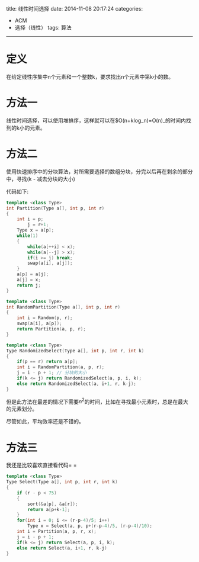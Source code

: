 title: 线性时间选择
date: 2014-11-08 20:17:24
categories: 
- ACM
- 选择（线性）
tags: 算法
---

定义
===

在给定线性序集中n个元素和一个整数k，要求找出n个元素中第k小的数。

方法一
===

线性时间选择，可以使用堆排序，这样就可以在$O(n+klog_n)=O(n)_的时间内找到的k小的元素。 

方法二
===

使用快速排序中的分块算法，对所需要选择的数组分块，分完以后再在剩余的部分中，寻找(k - 减去分块的大小)

代码如下:
```cpp
template <class Type>
int Partition(Type a[], int p, int r)
{
    int i = p;
        j = r+1;
    Type x = a[p];
    while(1) 
    { 
        while(a[++i] < x);
        while(a[--j] > x);
        if(i >= j) break;
        swap(a[i], a[j]);
    }
    a[p] = a[j];
    a[j] = x;
    return j;
}

template <class Type>
int RandomPartition(Type a[], int p, int r)
{
    int i = Random(p, r);
    swap(a[i], a[p]);
    return Partition(a, p, r);
}

template <class Type>
Type RandomizedSelect(Type a[], int p, int r, int k)
{
    if(p == r) return a[p];
    int i = RandomPartition(a, p, r);
    j = i - p + 1; // 分块的大小
    if(k <= j) return RandomizedSelect(a, p, i, k);
    else return RandomizedSelect(a, i+1, r, k-j);
}
```

但是此方法在最差的情况下需要$n^2$的时间，比如在寻找最小元素时，总是在最大的元素划分。

尽管如此，平均效率还是不错的。


方法三
===

我还是比较喜欢直接看代码= =

```cc
template <class Type>
Type Select(Type a[], int p, int r, int k)
{
    if (r - p < 75)
    {
        sort(&a[p], &a[r]);
        return a[p+k-1];
    }
    for(int i = 0; i <= (r-p-4)/5; i++)
        Type x = Select(a, p, p+(r-p-4)/5, (r-p-4)/10);
    int i = Partition(a, p, r, x);
    j = i - p + 1;
    if(k <= j) return Select(a, p, i, k);
    else return Select(a, i+1, r, k-j)
}
```
